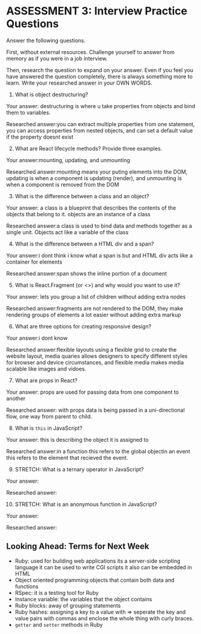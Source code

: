 # ASSESSMENT 3: Interview Practice Questions

Answer the following questions.

First, without external resources. Challenge yourself to answer from memory as if you were in a job interview.

Then, research the question to expand on your answer. Even if you feel you have answered the question completely, there is always something more to learn. Write your researched answer in your OWN WORDS.


1. What is object destructuring?

  Your answer: destructuring is where u take properties from objects and bind them to variables.

  Researched answer:you can extract multiple properties from one statement, you can access properties from nested objects, and can set a default value if the property doesnt exist



2. What are React lifecycle methods? Provide three examples.

  Your answer:mounting, updating, and unmounting

  Researched answer:mounting means your puting elements into the DOM, updating is when a component is updating (render), and unmounting is when a component is removed from the DOM



3. What is the difference between a class and an object?

  Your answer: a class is a blueprint that describes the contents of the objects that belong to it. objects are an instance of a class

  Researched answer:a class is used to bind data and methods together as a single unit. Objects act like a variable of the class



4. What is the difference between a HTML div and a span?

  Your answer:i dont think i know what a span is but and HTML div acts like a container for elements

  Researched answer:span shows the inline portion of a document



5. What is React.Fragment (or <>) and why would you want to use it?

  Your answer: lets you group a list of children without adding extra nodes

  Researched answer:fragments are not rendered to the DOM, they make rendering groups of elements a lot easier without adding extra markup



6. What are three options for creating responsive design?

  Your answer:i dont know

  Researched answer:flexible layouts using a flexible grid to create the website layout, media quaries allows designers to specify different styles for browser and device circumstances, and flexible media makes media scalable like images and vidoes.



7. What are props in React?

  Your answer: props are used for passing data from one component to another

  Researched answer: with props data is being passed in a uni-directional flow, one way from parent to child.



8. What is `this` in JavaScript?

  Your answer: this is describing the object it is assigned to

  Researched answer:in a function this refers to the global objectin an event this refers to the element that recieved the event.



9. STRETCH: What is a ternary operator in JavaScript?

  Your answer:

  Researched answer:



10. STRETCH: What is an anonymous function in JavaScript?

  Your answer:

  Researched answer:



## Looking Ahead: Terms for Next Week
- Ruby: used for building web applications its a server-side scripting language it can be used to write CGI scripts it also can be embedded in HTML
- Object oriented programming:objects that contain both data and functions
- RSpec: it is a testing tool for Ruby
- Instance variable: the variables that the object contains
- Ruby blocks: away of grouping statements
- Ruby hashes: assigning a key to a value with => seperate the key and value pairs with commas and enclose the whole thing with curly braces.
- `getter` and `setter` methods in Ruby

